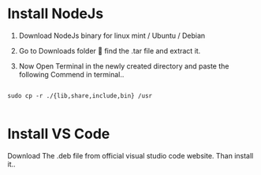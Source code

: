 # Install NodeJs

01. Download NodeJs binary for linux mint / Ubuntu / Debian

02. Go to Downloads folder 📂 find the .tar file and extract it.

03. Now Open Terminal in the newly created directory and paste the following Commend in terminal..

```

sudo cp -r ./{lib,share,include,bin} /usr


```


# Install VS Code

Download The .deb file from official visual studio code website. Than install it..
